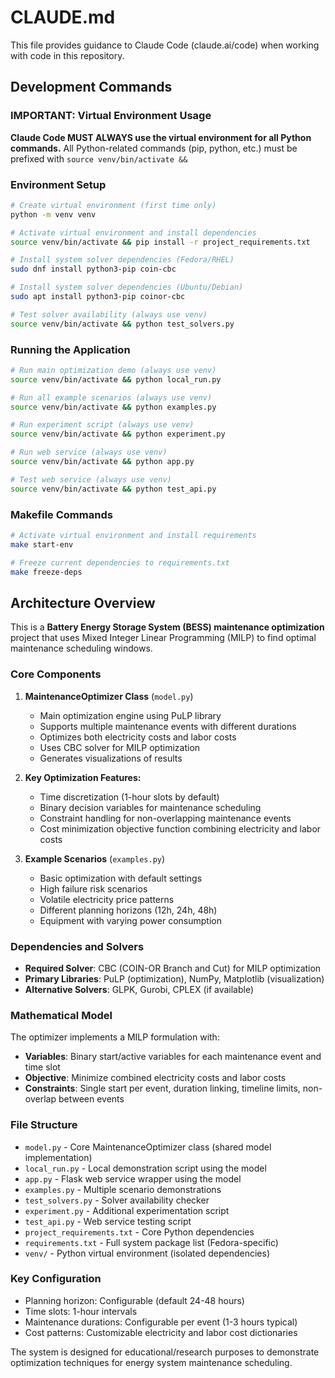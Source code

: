 # CLAUDE.md

This file provides guidance to Claude Code (claude.ai/code) when working with code in this repository.

## Development Commands

### IMPORTANT: Virtual Environment Usage
**Claude Code MUST ALWAYS use the virtual environment for all Python commands.**
All Python-related commands (pip, python, etc.) must be prefixed with `source venv/bin/activate &&`

### Environment Setup
```bash
# Create virtual environment (first time only)
python -m venv venv

# Activate virtual environment and install dependencies
source venv/bin/activate && pip install -r project_requirements.txt

# Install system solver dependencies (Fedora/RHEL)
sudo dnf install python3-pip coin-cbc

# Install system solver dependencies (Ubuntu/Debian)  
sudo apt install python3-pip coinor-cbc

# Test solver availability (always use venv)
source venv/bin/activate && python test_solvers.py
```

### Running the Application
```bash
# Run main optimization demo (always use venv)
source venv/bin/activate && python local_run.py

# Run all example scenarios (always use venv)
source venv/bin/activate && python examples.py

# Run experiment script (always use venv)
source venv/bin/activate && python experiment.py

# Run web service (always use venv)
source venv/bin/activate && python app.py

# Test web service (always use venv)
source venv/bin/activate && python test_api.py
```

### Makefile Commands
```bash
# Activate virtual environment and install requirements
make start-env

# Freeze current dependencies to requirements.txt
make freeze-deps
```

## Architecture Overview

This is a **Battery Energy Storage System (BESS) maintenance optimization** project that uses Mixed Integer Linear Programming (MILP) to find optimal maintenance scheduling windows.

### Core Components

1. **MaintenanceOptimizer Class** (`model.py`)
   - Main optimization engine using PuLP library
   - Supports multiple maintenance events with different durations
   - Optimizes both electricity costs and labor costs
   - Uses CBC solver for MILP optimization
   - Generates visualizations of results

2. **Key Optimization Features:**
   - Time discretization (1-hour slots by default)
   - Binary decision variables for maintenance scheduling
   - Constraint handling for non-overlapping maintenance events
   - Cost minimization objective function combining electricity and labor costs

3. **Example Scenarios** (`examples.py`)
   - Basic optimization with default settings
   - High failure risk scenarios
   - Volatile electricity price patterns
   - Different planning horizons (12h, 24h, 48h)
   - Equipment with varying power consumption

### Dependencies and Solvers

- **Required Solver**: CBC (COIN-OR Branch and Cut) for MILP optimization
- **Primary Libraries**: PuLP (optimization), NumPy, Matplotlib (visualization)
- **Alternative Solvers**: GLPK, Gurobi, CPLEX (if available)

### Mathematical Model

The optimizer implements a MILP formulation with:
- **Variables**: Binary start/active variables for each maintenance event and time slot
- **Objective**: Minimize combined electricity costs and labor costs
- **Constraints**: Single start per event, duration linking, timeline limits, non-overlap between events

### File Structure

- `model.py` - Core MaintenanceOptimizer class (shared model implementation)
- `local_run.py` - Local demonstration script using the model
- `app.py` - Flask web service wrapper using the model
- `examples.py` - Multiple scenario demonstrations  
- `test_solvers.py` - Solver availability checker
- `experiment.py` - Additional experimentation script
- `test_api.py` - Web service testing script
- `project_requirements.txt` - Core Python dependencies
- `requirements.txt` - Full system package list (Fedora-specific)
- `venv/` - Python virtual environment (isolated dependencies)

### Key Configuration

- Planning horizon: Configurable (default 24-48 hours)
- Time slots: 1-hour intervals
- Maintenance durations: Configurable per event (1-3 hours typical)
- Cost patterns: Customizable electricity and labor cost dictionaries

The system is designed for educational/research purposes to demonstrate optimization techniques for energy system maintenance scheduling.